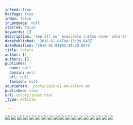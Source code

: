 ```yaml
---
inFeed: true
hasPage: true
inNav: false
inLanguage: null
starred: false
keywords: []
description: 'See all our available custom cover colors!'
datePublished: '2016-01-04T04:15:29.643Z'
dateModified: '2016-01-04T03:39:29.067Z'
title: Colors
author: []
authors: []
publisher:
  name: null
  domain: null
  url: null
  favicon: null
sourcePath: _posts/2016-01-04-colors.md
published: true
url: colors/index.html
_type: Article

---
```

![](https://the-grid-user-content.s3-us-west-2.amazonaws.com/d0fbc41a-ebad-4a3e-aaf7-c71790f2ef2b.jpg)
![](https://the-grid-user-content.s3-us-west-2.amazonaws.com/be71a5ea-9b27-45eb-8d7a-75d694c1f602.jpg)
![](https://the-grid-user-content.s3-us-west-2.amazonaws.com/ca7cb79f-c991-46e8-96b6-6f3b40dd65dc.jpg)
![](https://the-grid-user-content.s3-us-west-2.amazonaws.com/9a12ae78-5a90-4f2e-902b-ec815436b58c.jpg)
![](https://the-grid-user-content.s3-us-west-2.amazonaws.com/e0375890-f719-4c0b-bf2c-5a303248b096.jpg)
![](https://the-grid-user-content.s3-us-west-2.amazonaws.com/8931d8a3-7eb5-4d41-99cf-a221725204fd.jpg)
![](https://the-grid-user-content.s3-us-west-2.amazonaws.com/13cd02c3-1b2a-4dca-b25b-f31f19f58458.jpg)
![](https://the-grid-user-content.s3-us-west-2.amazonaws.com/9ddca3d4-85d2-4ba7-bace-ee083a43e406.jpg)
![](https://the-grid-user-content.s3-us-west-2.amazonaws.com/3456f0af-8988-4056-a117-0fb1966cd82d.jpg)
![](https://the-grid-user-content.s3-us-west-2.amazonaws.com/a294cdaa-2946-4fa3-beee-6b4c057b39a1.jpg)
![](https://the-grid-user-content.s3-us-west-2.amazonaws.com/16625ff1-aa91-4fee-ac0f-eafa1e63f6f4.jpg)
![](https://the-grid-user-content.s3-us-west-2.amazonaws.com/b18012ad-9263-4f8a-ba2e-ddc2d7a1eeb3.jpg)
![](https://the-grid-user-content.s3-us-west-2.amazonaws.com/6abaa389-a1ed-4b56-85e9-f7e4033fb62a.jpg)
![](https://the-grid-user-content.s3-us-west-2.amazonaws.com/c36ce835-309d-4320-9eda-a6219942ff82.jpg)
![](https://the-grid-user-content.s3-us-west-2.amazonaws.com/f72a2846-2bd7-4c2e-b28d-6e8f556e41a2.jpg)
![](https://the-grid-user-content.s3-us-west-2.amazonaws.com/29a1edce-5f2f-4b5c-9869-23bf76bb4110.jpg)
![](https://the-grid-user-content.s3-us-west-2.amazonaws.com/a6f4fad9-db4f-4f17-aebc-ab97c2bcdc8c.jpg)
![](https://the-grid-user-content.s3-us-west-2.amazonaws.com/9bdd77cb-f57c-4ce6-8f92-6bb4588192de.jpg)